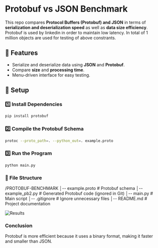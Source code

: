 # Protobuf vs JSON Benchmark

This repo compares **Protocol Buffers (Protobuf) and JSON** in terms of **serialization and deserialization speed** as well as **data size efficiency**. Protobuf is used by linkedin in order to maintain low latency.
In total of 1 million objects are used for testing of above constrants.

## 📌 Features
- Serialize and deserialize data using **JSON** and **Protobuf**.
- Compare **size** and **processing time**.
- Menu-driven interface for easy testing.

## 🔧 Setup

### 1️⃣ Install Dependencies 
```sh
pip install protobuf
```

### 2️⃣ Compile the Protobuf Schema
``` sh
protoc --proto_path=. --python_out=. example.proto
```

### 3️⃣ Run the Program
``` sh
python main.py
```

### 📂 File Structure

/PROTOBUF-BENCHMARK
│-- example.proto       # Protobuf schema
│-- example_pb2.py      # Generated Protobuf code (ignored in Git)
│-- main.py             # Main script
│-- .gitignore          # Ignore unnecessary files
│-- README.md           # Project documentation

![Results](https://res.cloudinary.com/drmf1p99g/image/upload/v1741877111/WhatsApp_Image_2025-03-13_at_20.02.39_cd6fa40f_xptydj.jpg)

### Conclusion
Protobuf is more efficient because it uses a binary format, making it faster and smaller than JSON.




